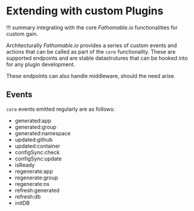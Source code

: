# Extending with custom Plugins

!!! summary
		integrating with the core _Fathomable.io_ functionalities for custom gain.

Architecturally _Fathomable.io_ provides a series of custom events and actions that can be called as part of the `core` functionality. These are supported endpoints and are stable datastrutures that can be hooked into for any plugin development.

These endpoints can also handle middleware, should the need arise.

## Events

`core` events emitted regularly are as follows:

* generated:app
* generated:group
* generated:namespace
* updated:github
* updated:container
* configSync:check
* configSync:update
* isReady
* regenerate:app
* regenerate:group
* regenerate:ns
* refresh:generated
* refresh:db
* initDB
